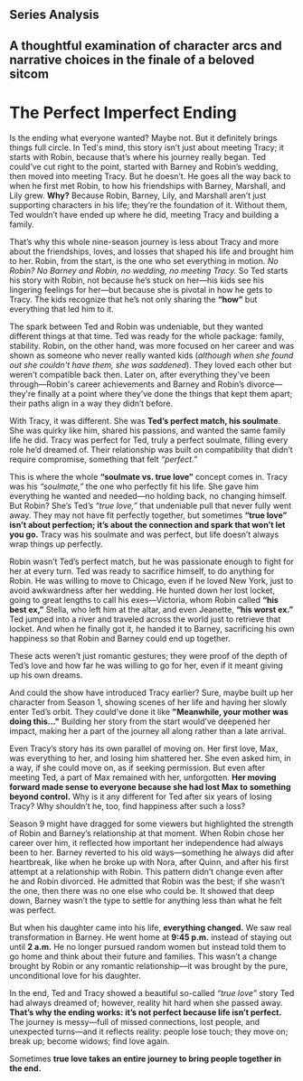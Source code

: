 Series Analysis
---
A thoughtful examination of character arcs and narrative choices in the finale of a beloved sitcom
---
# The Perfect Imperfect Ending

Is the ending what everyone wanted? Maybe not. But it definitely brings things full circle. In Ted's mind, this story isn’t just about meeting Tracy; it starts with Robin, because that’s where his journey really began. Ted could’ve cut right to the point, started with Barney and Robin’s wedding, then moved into meeting Tracy. But he doesn’t. He goes all the way back to when he first met Robin, to how his friendships with Barney, Marshall, and Lily grew. **Why?** Because Robin, Barney, Lily, and Marshall aren’t just supporting characters in his life; they’re the foundation of it. Without them, Ted wouldn’t have ended up where he did, meeting Tracy and building a family. 

That’s why this whole nine-season journey is less about Tracy and more about the friendships, loves, and losses that shaped his life and brought him to her. Robin, from the start, is the one who set everything in motion. *No Robin? No Barney and Robin, no wedding, no meeting Tracy.* So Ted starts his story with Robin, not because he’s stuck on her—his kids see his lingering feelings for her—but because she is pivotal in how he gets to Tracy. The kids recognize that he’s not only sharing the **“how”** but everything that led him to it. 

The spark between Ted and Robin was undeniable, but they wanted different things at that time. Ted was ready for the whole package: family, stability. Robin, on the other hand, was more focused on her career and was shown as someone who never really wanted kids (*although when she found out she couldn't have them, she was saddened*). They loved each other but weren’t compatible back then. Later on, after everything they've been through—Robin's career achievements and Barney and Robin’s divorce—they're finally at a point where they’ve done the things that kept them apart; their paths align in a way they didn’t before. 

With Tracy, it was different. She was **Ted’s perfect match, his soulmate**. She was quirky like him, shared his passions, and wanted the same family life he did. Tracy was perfect for Ted, truly a perfect soulmate, filling every role he’d dreamed of. Their relationship was built on compatibility that didn’t require compromise, something that felt *“perfect.”* 

This is where the whole **“soulmate vs. true love”** concept comes in. Tracy was his *“soulmate,”* the one who perfectly fit his life. She gave him everything he wanted and needed—no holding back, no changing himself. But Robin? She’s Ted’s *“true love,”* that undeniable pull that never fully went away. They may not have fit perfectly together, but sometimes **“true love” isn’t about perfection; it’s about the connection and spark that won’t let you go.** Tracy was his soulmate and was perfect, but life doesn’t always wrap things up perfectly. 

Robin wasn’t Ted’s perfect match, but he was passionate enough to fight for her at every turn. Ted was ready to sacrifice himself, to do anything for Robin. He was willing to move to Chicago, even if he loved New York, just to avoid awkwardness after her wedding. He hunted down her lost locket, going to great lengths to call his exes—Victoria, whom Robin called **“his best ex,”** Stella, who left him at the altar, and even Jeanette, **“his worst ex.”** Ted jumped into a river and traveled across the world just to retrieve that locket. And when he finally got it, he handed it to Barney, sacrificing his own happiness so that Robin and Barney could end up together. 

These acts weren’t just romantic gestures; they were proof of the depth of Ted’s love and how far he was willing to go for her, even if it meant giving up his own dreams. 

And could the show have introduced Tracy earlier? Sure, maybe built up her character from Season 1, showing scenes of her life and having her slowly enter Ted’s orbit. They could’ve done it like **"Meanwhile, your mother was doing this..."** Building her story from the start would’ve deepened her impact, making her a part of the journey all along rather than a late arrival. 

Even Tracy’s story has its own parallel of moving on. Her first love, Max, was everything to her, and losing him shattered her. She even asked him, in a way, if she could move on, as if seeking permission. But even after meeting Ted, a part of Max remained with her, unforgotten. **Her moving forward made sense to everyone because she had lost Max to something beyond control.** Why is it any different for Ted after six years of losing Tracy? Why shouldn’t he, too, find happiness after such a loss? 

Season 9 might have dragged for some viewers but highlighted the strength of Robin and Barney’s relationship at that moment. When Robin chose her career over him, it reflected how important her independence had always been to her. Barney reverted to his old ways—something he always did after heartbreak, like when he broke up with Nora, after Quinn, and after his first attempt at a relationship with Robin. This pattern didn’t change even after he and Robin divorced. He admitted that Robin was the best; if she wasn’t the one, then there was no one else who could be. It showed that deep down, Barney wasn’t the type to settle for anything less than what he felt was perfect. 

But when his daughter came into his life, **everything changed.** We saw real transformation in Barney. He went home at **9:45 p.m.** instead of staying out until **2 a.m.** He no longer pursued random women but instead told them to go home and think about their future and families. This wasn’t a change brought by Robin or any romantic relationship—it was brought by the pure, unconditional love for his daughter. 

In the end, Ted and Tracy showed a beautiful so-called *“true love”* story Ted had always dreamed of; however, reality hit hard when she passed away. **That’s why the ending works: it’s not perfect because life isn’t perfect.** The journey is messy—full of missed connections, lost people, and unexpected turns—and it reflects reality: people lose touch; they move on; break up; become widows; find love again. 

Sometimes **true love takes an entire journey to bring people together in the end.**